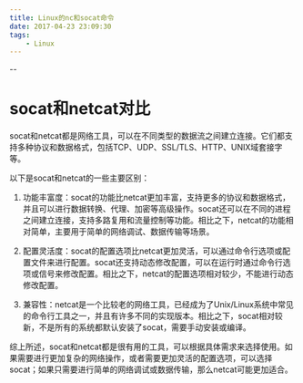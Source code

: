 ```yaml
---
title: Linux的nc和socat命令
date: 2017-04-23 23:09:30
tags:
	- Linux
---
```


--

# socat和netcat对比

socat和netcat都是网络工具，可以在不同类型的数据流之间建立连接。它们都支持多种协议和数据格式，包括TCP、UDP、SSL/TLS、HTTP、UNIX域套接字等。

以下是socat和netcat的一些主要区别：

1. 功能丰富度：socat的功能比netcat更加丰富，支持更多的协议和数据格式，并且可以进行数据转换、代理、加密等高级操作。socat还可以在不同的进程之间建立连接，支持多路复用和流量控制等功能。相比之下，netcat的功能相对简单，主要用于简单的网络调试、数据传输等场景。

2. 配置灵活度：socat的配置选项比netcat更加灵活，可以通过命令行选项或配置文件来进行配置。socat还支持动态修改配置，可以在运行时通过命令行选项或信号来修改配置。相比之下，netcat的配置选项相对较少，不能进行动态修改配置。

3. 兼容性：netcat是一个比较老的网络工具，已经成为了Unix/Linux系统中常见的命令行工具之一，并且有许多不同的实现版本。相比之下，socat相对较新，不是所有的系统都默认安装了socat，需要手动安装或编译。

综上所述，socat和netcat都是很有用的工具，可以根据具体需求来选择使用。如果需要进行更加复杂的网络操作，或者需要更加灵活的配置选项，可以选择socat；如果只需要进行简单的网络调试或数据传输，那么netcat可能更加适合。